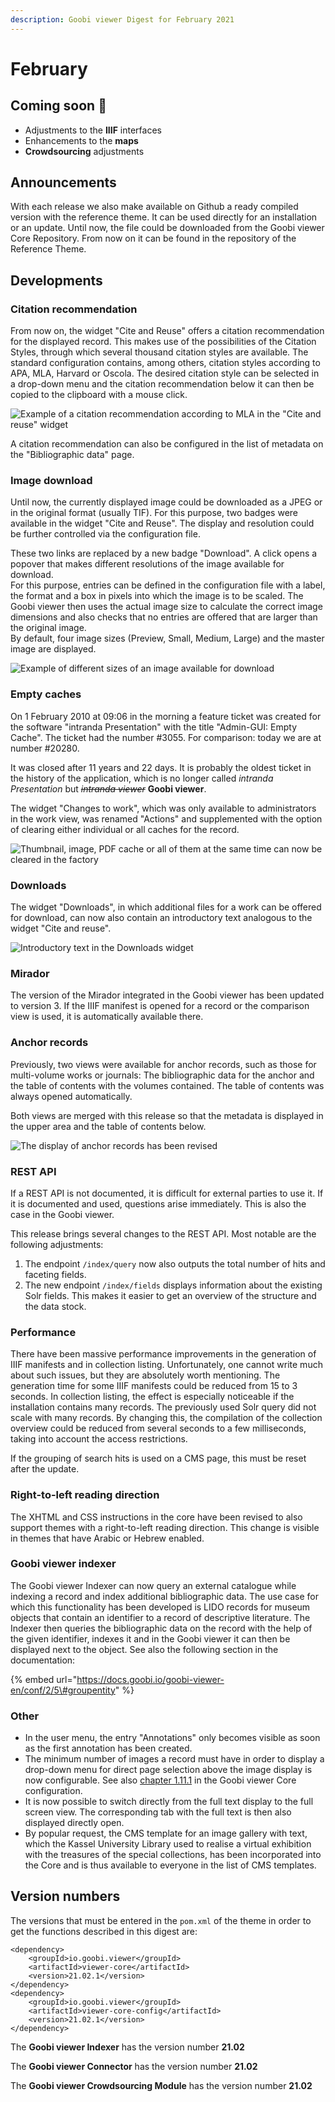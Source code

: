 ```yaml
---
description: Goobi viewer Digest for February 2021
---
```


# February

## Coming soon 🚀 

* Adjustments to the **IIIF** interfaces
* Enhancements to the **maps**
* **Crowdsourcing** adjustments

## Announcements 

With each release we also make available on Github a ready compiled version with the reference theme. It can be used directly for an installation or an update. Until now, the file could be downloaded from the Goobi viewer Core Repository. From now on it can be found in the repository of the Reference Theme. 

## Developments 

### Citation recommendation 

From now on, the widget "Cite and Reuse" offers a citation recommendation for the displayed record. This makes use of the possibilities of the Citation Styles, through which several thousand citation styles are available. The standard configuration contains, among others, citation styles according to APA, MLA, Harvard or Oscola. The desired citation style can be selected in a drop-down menu and the citation recommendation below it can then be copied to the clipboard with a mouse click.

![Example of a citation recommendation according to MLA in the &quot;Cite and reuse&quot; widget](../.gitbook/assets/2021-02_en_zitierempfehlung.png)

A citation recommendation can also be configured in the list of metadata on the "Bibliographic data" page.

### Image download

Until now, the currently displayed image could be downloaded as a JPEG or in the original format \(usually TIF\). For this purpose, two badges were available in the widget "Cite and Reuse". The display and resolution could be further controlled via the configuration file. 

These two links are replaced by a new badge "Download". A click opens a popover that makes different resolutions of the image available for download.   
For this purpose, entries can be defined in the configuration file with a label, the format and a box in pixels into which the image is to be scaled. The Goobi viewer then uses the actual image size to calculate the correct image dimensions and also checks that no entries are offered that are larger than the original image.   
By default, four image sizes \(Preview, Small, Medium, Large\) and the master image are displayed.

![Example of different sizes of an image available for download](../.gitbook/assets/2021-02_en_download.png)

### Empty caches 

On 1 February 2010 at 09:06 in the morning a feature ticket was created for the software "intranda Presentation" with the title "Admin-GUI: Empty Cache". The ticket had the number \#3055. For comparison: today we are at number \#20280.

 It was closed after 11 years and 22 days. It is probably the oldest ticket in the history of the application, which is no longer called _intranda Presentation_ but ~~_intranda viewer_~~ **Goobi viewer**. 

The widget "Changes to work", which was only available to administrators in the work view, was renamed "Actions" and supplemented with the option of clearing either individual or all caches for the record.

![Thumbnail, image, PDF cache or all of them at the same time can now be cleared in the factory](../.gitbook/assets/2021-02_en_aktionen.png)

### Downloads

The widget "Downloads", in which additional files for a work can be offered for download, can now also contain an introductory text analogous to the widget "Cite and reuse".

![Introductory text in the Downloads widget](../.gitbook/assets/2021-02_en_downloads.png)

### Mirador 

The version of the Mirador integrated in the Goobi viewer has been updated to version 3. If the IIIF manifest is opened for a record or the comparison view is used, it is automatically available there. 

### Anchor records 

Previously, two views were available for anchor records, such as those for multi-volume works or journals: The bibliographic data for the anchor and the table of contents with the volumes contained. The table of contents was always opened automatically. 

Both views are merged with this release so that the metadata is displayed in the upper area and the table of contents below.

![The display of anchor records has been revised](../.gitbook/assets/2021-02_en_anchor.png)

### REST API 

If a REST API is not documented, it is difficult for external parties to use it. If it is documented and used, questions arise immediately. This is also the case in the Goobi viewer. 

This release brings several changes to the REST API. Most notable are the following adjustments: 

1. The endpoint `/index/query` now also outputs the total number of hits and faceting fields. 
2. The new endpoint `/index/fields` displays information about the existing Solr fields. This makes it easier to get an overview of the structure and the data stock. 

### Performance

There have been massive performance improvements in the generation of IIIF manifests and in collection listing. Unfortunately, one cannot write much about such issues, but they are absolutely worth mentioning. The generation time for some IIIF manifests could be reduced from 15 to 3 seconds. In collection listing, the effect is especially noticeable if the installation contains many records. The previously used Solr query did not scale with many records. By changing this, the compilation of the collection overview could be reduced from several seconds to a few milliseconds, taking into account the access restrictions. 

If the grouping of search hits is used on a CMS page, this must be reset after the update.

### Right-to-left reading direction 

The XHTML and CSS instructions in the core have been revised to also support themes with a right-to-left reading direction. This change is visible in themes that have Arabic or Hebrew enabled. 

### Goobi viewer indexer 

The Goobi viewer Indexer can now query an external catalogue while indexing a record and index additional bibliographic data. The use case for which this functionality has been developed is LIDO records for museum objects that contain an identifier to a record of descriptive literature. The Indexer then queries the bibliographic data on the record with the help of the given identifier, indexes it and in the Goobi viewer it can then be displayed next to the object. See also the following section in the documentation:

{% embed url="https://docs.goobi.io/goobi-viewer-en/conf/2/5\#groupentity" %}

### Other

* In the user menu, the entry "Annotations" only becomes visible as soon as the first annotation has been created. 
* The minimum number of images a record must have in order to display a drop-down menu for direct page selection above the image display is now configurable. See also [chapter 1.11.1](https://docs.goobi.io/goobi-viewer-en/conf/1/11/1) in the Goobi viewer Core configuration. 
* It is now possible to switch directly from the full text display to the full screen view. The corresponding tab with the full text is then also displayed directly open. 
* By popular request, the CMS template for an image gallery with text, which the Kassel University Library used to realise a virtual exhibition with the treasures of the special collections, has been incorporated into the Core and is thus available to everyone in the list of CMS templates.

## Version numbers 

The versions that must be entered in the `pom.xml` of the theme in order to get the functions described in this digest are:

```markup
<dependency>
    <groupId>io.goobi.viewer</groupId>
    <artifactId>viewer-core</artifactId>
    <version>21.02.1</version>
</dependency>
<dependency>
    <groupId>io.goobi.viewer</groupId>
    <artifactId>viewer-core-config</artifactId>
    <version>21.02.1</version>
</dependency>
```

The **Goobi viewer Indexer** has the version number **21.02**

The **Goobi viewer Connector** has the version number **21.02**

The **Goobi viewer Crowdsourcing Module** has the version number **21.02**


